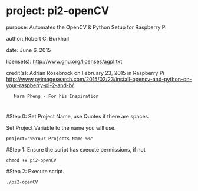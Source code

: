 #   project: pi2-openCV

purpose: Automates the OpenCV & Python Setup for Raspberry Pi

author:  Robert C. Burkhall

date:    June 6, 2015

license(s): http://www.gnu.org/licenses/agpl.txt

credit(s): 
           Adrian Rosebrock on February 23, 2015 in Raspberry Pi
           http://www.pyimagesearch.com/2015/02/23/install-opencv-and-python-on-your-raspberry-pi-2-and-b/

	   Mara Pheng - For his Inspiration
##
#
#Step 0: 
Set Project Name, use Quotes if there are spaces.

Set Project Variable to the name you will use.

	project="%%Your Projects Name %%"

#Step 1:
Ensure the script has execute permissions, if not

	chmod +x pi2-openCV

#Step 2: Execute script.

	./pi2-openCV 
